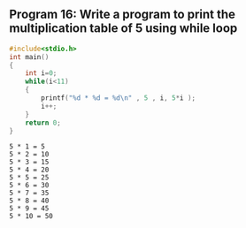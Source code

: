 ## Program 16: Write a program to print the multiplication table of 5 using while loop
```C
#include<stdio.h>
int main()
{
    int i=0;
    while(i<11)
    {
        printf("%d * %d = %d\n" , 5 , i, 5*i );
        i++;
    }
    return 0;
}
```
```Output:5 * 0 = 0
5 * 1 = 5
5 * 2 = 10
5 * 3 = 15
5 * 4 = 20
5 * 5 = 25
5 * 6 = 30
5 * 7 = 35
5 * 8 = 40
5 * 9 = 45
5 * 10 = 50

